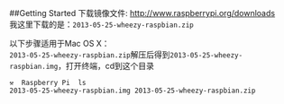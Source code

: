 ##Getting Started
下载镜像文件: http://www.raspberrypi.org/downloads  
我这里下载的是：`2013-05-25-wheezy-raspbian.zip`

以下步骤适用于Mac OS X：  
`2013-05-25-wheezy-raspbian.zip`解压后得到`2013-05-25-wheezy-raspbian.img`，打开终端，cd到这个目录
```
⚒  Raspberry Pi  ls
2013-05-25-wheezy-raspbian.img 2013-05-25-wheezy-raspbian.zip
```